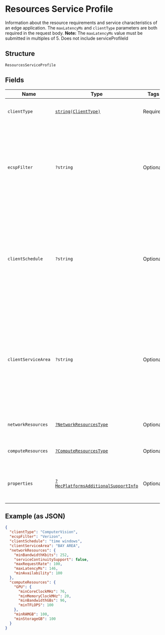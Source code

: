 
# Resources Service Profile

Information about the resource requirements and service characteristics of an edge application. The `maxLatencyMs` and `clientType` parameters are both required in the request body. **Note:** The `maxLatencyMs` value must be submitted in multiples of 5. Does not include serviceProfileId

## Structure

`ResourcesServiceProfile`

## Fields

| Name | Type | Tags | Description | Getter | Setter |
|  --- | --- | --- | --- | --- | --- |
| `clientType` | [`string(ClientType)`](../../doc/models/client-type.md) | Required | The category of application client. | getClientType(): string | setClientType(string clientType): void |
| `ecspFilter` | `?string` | Optional | Identity of the preferred Edge Computing Service Provider.<br><br>**Constraints**: *Maximum Length*: `32`, *Pattern*: `^[A-Za-z0-9]{3,32}$` | getEcspFilter(): ?string | setEcspFilter(?string ecspFilter): void |
| `clientSchedule` | `?string` | Optional | The expected operation schedule of the application client (e.g. time windows).<br><br>**Constraints**: *Maximum Length*: `32`, *Pattern*: `^[A-Za-z0-9 ]{3,32}$` | getClientSchedule(): ?string | setClientSchedule(?string clientSchedule): void |
| `clientServiceArea` | `?string` | Optional | The expected location(s) (e.g. route) of the hosting UE during the Client's operation schedule.<br><br>**Constraints**: *Maximum Length*: `32`, *Pattern*: `^[A-Za-z0-9 ]{3,32}$` | getClientServiceArea(): ?string | setClientServiceArea(?string clientServiceArea): void |
| `networkResources` | [`?NetworkResourcesType`](../../doc/models/network-resources-type.md) | Optional | Network resources of a service profile. | getNetworkResources(): ?NetworkResourcesType | setNetworkResources(?NetworkResourcesType networkResources): void |
| `computeResources` | [`?ComputeResourcesType`](../../doc/models/compute-resources-type.md) | Optional | Compute resources of a service profile. | getComputeResources(): ?ComputeResourcesType | setComputeResources(?ComputeResourcesType computeResources): void |
| `properties` | [`?MecPlatformsAdditionalSupportInfo`](../../doc/models/mec-platforms-additional-support-info.md) | Optional | Additional service support information for the MEC platform. | getProperties(): ?MecPlatformsAdditionalSupportInfo | setProperties(?MecPlatformsAdditionalSupportInfo properties): void |

## Example (as JSON)

```json
{
  "clientType": "ComputerVision",
  "ecspFilter": "Verizon",
  "clientSchedule": "time windows",
  "clientServiceArea": "BAY AREA",
  "networkResources": {
    "minBandwidthKbits": 252,
    "serviceContinuitySupport": false,
    "maxRequestRate": 100,
    "maxLatencyMs": 146,
    "minAvailability": 100
  },
  "computeResources": {
    "GPU": {
      "minCoreClockMHz": 76,
      "minMemoryClockMHz": 20,
      "minBandwidthGBs": 96,
      "minTFLOPS": 100
    },
    "minRAMGB": 100,
    "minStorageGB": 100
  }
}
```

